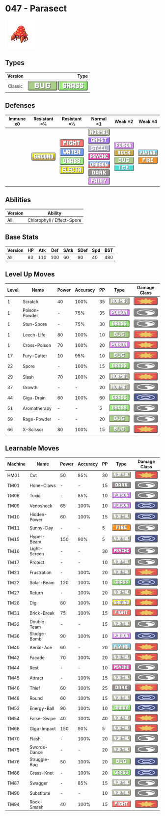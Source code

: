 # 047 - Parasect

![parasect](../img/pokemon/047.png)

## Types

| Version | Type                                                          |
| :-----: | ------------------------------------------------------------: |
| Classic | ![bug](../img/types/bug.png) ![grass](../img/types/grass.png) |

## Defenses

| Immune x0 | Resistant ×¼                       | Resistant ×½                                                                                                                                                | Normal ×1                                                                                                                                                                                                                                                            | Weak ×2                                                                                                                                 | Weak ×4                                                               |
| --------- | ---------------------------------- | ----------------------------------------------------------------------------------------------------------------------------------------------------------- | -------------------------------------------------------------------------------------------------------------------------------------------------------------------------------------------------------------------------------------------------------------------- | --------------------------------------------------------------------------------------------------------------------------------------- | --------------------------------------------------------------------- |
|           | ![ground](../img/types/ground.png) | ![fighting](../img/types/fighting.png)<br/>![water](../img/types/water.png)<br/>![grass](../img/types/grass.png)<br/>![electric](../img/types/electric.png) | ![normal](../img/types/normal.png)<br/>![ghost](../img/types/ghost.png)<br/>![steel](../img/types/steel.png)<br/>![psychic](../img/types/psychic.png)<br/>![dragon](../img/types/dragon.png)<br/>![dark](../img/types/dark.png)<br/>![fairy](../img/types/fairy.png) | ![poison](../img/types/poison.png)<br/>![rock](../img/types/rock.png)<br/>![bug](../img/types/bug.png)<br/>![ice](../img/types/ice.png) | ![flying](../img/types/flying.png)<br/>![fire](../img/types/fire.png) |

## Abilities

| Version | Ability                    |
| ------- | -------------------------- |
| All     | Chlorophyll / Effect-Spore |

## Base Stats

| Version | HP | Atk | Def | SAtk | SDef | Spd | BST |
| ------- | -- | --- | --- | ---- | ---- | --- | --- |
| All     | 80 | 110 | 100 | 60   | 90   | 40  | 480 |

## Level Up Moves

| Level | Name          | Power | Accuracy | PP | Type                               | Damage Class                           |
| ----- | ------------- | ----- | -------- | -- | ---------------------------------- | -------------------------------------- |
| 1     | Scratch       | 40    | 100%     | 35 | ![normal](../img/types/normal.png) | ![physical](../img/types/physical.png) |
| 1     | Poison-Powder | -     | 75%      | 35 | ![poison](../img/types/poison.png) | ![status](../img/types/status.png)     |
| 1     | Stun-Spore    | -     | 75%      | 30 | ![grass](../img/types/grass.png)   | ![status](../img/types/status.png)     |
| 1     | Leech-Life    | 80    | 100%     | 10 | ![bug](../img/types/bug.png)       | ![physical](../img/types/physical.png) |
| 1     | Cross-Poison  | 70    | 100%     | 20 | ![poison](../img/types/poison.png) | ![physical](../img/types/physical.png) |
| 17    | Fury-Cutter   | 10    | 95%      | 10 | ![bug](../img/types/bug.png)       | ![physical](../img/types/physical.png) |
| 22    | Spore         | -     | 100%     | 15 | ![grass](../img/types/grass.png)   | ![status](../img/types/status.png)     |
| 29    | Slash         | 70    | 100%     | 20 | ![normal](../img/types/normal.png) | ![physical](../img/types/physical.png) |
| 37    | Growth        | -     | -        | 20 | ![normal](../img/types/normal.png) | ![status](../img/types/status.png)     |
| 44    | Giga-Drain    | 60    | 100%     | 60 | ![grass](../img/types/grass.png)   | ![special](../img/types/special.png)   |
| 51    | Aromatherapy  | -     | -        | 5  | ![grass](../img/types/grass.png)   | ![status](../img/types/status.png)     |
| 59    | Rage-Powder   | -     | -        | 20 | ![bug](../img/types/bug.png)       | ![status](../img/types/status.png)     |
| 66    | X-Scissor     | 80    | 100%     | 15 | ![bug](../img/types/bug.png)       | ![physical](../img/types/physical.png) |

## Learnable Moves

| Machine | Name         | Power | Accuracy | PP | Type                                   | Damage Class                           |
| ------- | ------------ | ----- | -------- | -- | -------------------------------------- | -------------------------------------- |
| HM01    | Cut          | 50    | 95%      | 30 | ![normal](../img/types/normal.png)     | ![physical](../img/types/physical.png) |
| TM01    | Hone-Claws   | -     | -        | 15 | ![dark](../img/types/dark.png)         | ![status](../img/types/status.png)     |
| TM06    | Toxic        | -     | 85%      | 10 | ![poison](../img/types/poison.png)     | ![status](../img/types/status.png)     |
| TM09    | Venoshock    | 65    | 100%     | 10 | ![poison](../img/types/poison.png)     | ![special](../img/types/special.png)   |
| TM10    | Hidden-Power | 60    | 100%     | 15 | ![normal](../img/types/normal.png)     | ![special](../img/types/special.png)   |
| TM11    | Sunny-Day    | -     | -        | 5  | ![fire](../img/types/fire.png)         | ![status](../img/types/status.png)     |
| TM15    | Hyper-Beam   | 150   | 90%      | 5  | ![normal](../img/types/normal.png)     | ![special](../img/types/special.png)   |
| TM16    | Light-Screen | -     | -        | 30 | ![psychic](../img/types/psychic.png)   | ![status](../img/types/status.png)     |
| TM17    | Protect      | -     | -        | 10 | ![normal](../img/types/normal.png)     | ![status](../img/types/status.png)     |
| TM21    | Frustration  | -     | 100%     | 20 | ![normal](../img/types/normal.png)     | ![physical](../img/types/physical.png) |
| TM22    | Solar-Beam   | 120   | 100%     | 10 | ![grass](../img/types/grass.png)       | ![special](../img/types/special.png)   |
| TM27    | Return       | -     | 100%     | 20 | ![normal](../img/types/normal.png)     | ![physical](../img/types/physical.png) |
| TM28    | Dig          | 80    | 100%     | 10 | ![ground](../img/types/ground.png)     | ![physical](../img/types/physical.png) |
| TM31    | Brick-Break  | 75    | 100%     | 15 | ![fighting](../img/types/fighting.png) | ![physical](../img/types/physical.png) |
| TM32    | Double-Team  | -     | -        | 15 | ![normal](../img/types/normal.png)     | ![status](../img/types/status.png)     |
| TM36    | Sludge-Bomb  | 90    | 100%     | 10 | ![poison](../img/types/poison.png)     | ![special](../img/types/special.png)   |
| TM40    | Aerial-Ace   | 60    | -        | 20 | ![flying](../img/types/flying.png)     | ![physical](../img/types/physical.png) |
| TM42    | Facade       | 70    | 100%     | 20 | ![normal](../img/types/normal.png)     | ![physical](../img/types/physical.png) |
| TM44    | Rest         | -     | -        | 10 | ![psychic](../img/types/psychic.png)   | ![status](../img/types/status.png)     |
| TM45    | Attract      | -     | 100%     | 15 | ![normal](../img/types/normal.png)     | ![status](../img/types/status.png)     |
| TM46    | Thief        | 60    | 100%     | 25 | ![dark](../img/types/dark.png)         | ![physical](../img/types/physical.png) |
| TM48    | Round        | 60    | 100%     | 15 | ![normal](../img/types/normal.png)     | ![special](../img/types/special.png)   |
| TM53    | Energy-Ball  | 90    | 100%     | 10 | ![grass](../img/types/grass.png)       | ![special](../img/types/special.png)   |
| TM54    | False-Swipe  | 40    | 100%     | 40 | ![normal](../img/types/normal.png)     | ![physical](../img/types/physical.png) |
| TM68    | Giga-Impact  | 150   | 90%      | 5  | ![normal](../img/types/normal.png)     | ![physical](../img/types/physical.png) |
| TM70    | Flash        | -     | 100%     | 20 | ![normal](../img/types/normal.png)     | ![status](../img/types/status.png)     |
| TM75    | Swords-Dance | -     | -        | 20 | ![normal](../img/types/normal.png)     | ![status](../img/types/status.png)     |
| TM76    | Struggle-Bug | 50    | 100%     | 20 | ![bug](../img/types/bug.png)           | ![special](../img/types/special.png)   |
| TM86    | Grass-Knot   | -     | 100%     | 20 | ![grass](../img/types/grass.png)       | ![special](../img/types/special.png)   |
| TM87    | Swagger      | -     | 85%      | 15 | ![normal](../img/types/normal.png)     | ![status](../img/types/status.png)     |
| TM90    | Substitute   | -     | -        | 10 | ![normal](../img/types/normal.png)     | ![status](../img/types/status.png)     |
| TM94    | Rock-Smash   | 40    | 100%     | 15 | ![fighting](../img/types/fighting.png) | ![physical](../img/types/physical.png) |